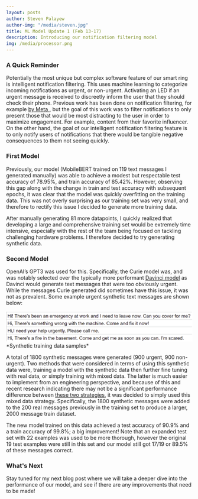 ```yaml
---
layout: posts
author: Steven Palayew
author-img: "/media/steven.jpg"
title: ML Model Update 1 (Feb 13-17)
description: Introducing our notification filtering model
img: /media/processor.png
---
```


### A Quick Reminder
Potentially the most unique but complex software feature of our smart ring is intelligent notification filtering. This uses machine learning to categorize incoming notifications as urgent, or non-urgent. Activating an LED if an urgent message is received to discreetly inform the user that they should check their phone. Previous work has been done on notification filtering, for example <a href="https://engineering.fb.com/2022/10/31/ml-applications/instagram-notification-management-machine-learning/"> by Meta </a>, but the goal of this work was to filter notifications to only present those that would be most distracting to the user in order to maximize engagement. For example, content from their favorite influencer. On the other hand, the goal of our intelligent notification filtering feature is to only notify users of notifications that there would be tangible negative consequences to them not seeing quickly. 

### First Model
Previously, our model (MobileBERT trained on 119 text messages I generated manually) was able to achieve a modest but respectable test accuracy of 78.95%, and train accuracy of 85.42%. However, observing this gap along with the change in train and test accuracy with subsequent epochs, it was clear that the model was quickly overfitting on the training data. This was not overly surprising as our training set was very small, and therefore to rectify this issue I decided to generate more training data. 

After manually generating 81 more datapoints, I quickly realized that developing a large and comprehensive training set would be extremely time intensive, especially with the rest of the team being focused on tackling challenging hardware problems. I therefore decided to try generating synthetic data. 

### Second Model
OpenAI’s GPT3 was used for this. Specifically, the Curie model was, and was notably selected over the typically more performant <a href=" https://platform.openai.com/docs/models/gpt-3">Davinci model</a> as Davinci would generate text messages that were too obviously urgent. While the messages Curie generated did sometimes have this issue, it was not as prevalent. Some example urgent synthetic text messages are shown below: 

<img src="/media/Blogs/Steven/training-data1.png">
*Synthetic training data samples*

A total of 1800 synthetic messages were generated (900 urgent, 900 non-urgent). Two methods that were considered in terms of using this synthetic data were, training a model with the synthetic data then further fine tuning with real data, or simply training with mixed data. The latter is much easier to implement from an engineering perspective, and because of this and recent research indicating there may not be a significant performance difference between <a href="https://arxiv.org/pdf/2202.00632.pdf">these two strategies</a>, it was decided to simply used this mixed data strategy. Specifically, the 1800 synthetic messages were added to the 200 real messages previously in the training set to produce a larger, 2000 message train dataset. 

The new model trained on this data achieved a test accuracy of 90.9% and a train accuracy of 99.8%; a big improvement! Note that an expanded test set with 22 examples was used to be more thorough, however the original 19 test examples were still in this set and our model still got 17/19 or 89.5% of these messages correct. 

### What's Next

Stay tuned for my next blog post where we will take a deeper dive into the performance of our model, and see if there are any improvements that need to be made! 





